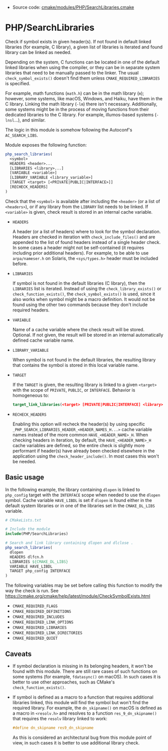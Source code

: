 <!-- This is auto-generated file. -->
* Source code: [cmake/modules/PHP/SearchLibraries.cmake](https://github.com/petk/php-build-system/blob/master/cmake/cmake/modules/PHP/SearchLibraries.cmake)

# PHP/SearchLibraries

Check if symbol exists in given header(s). If not found in default linked
libraries (for example, C library), a given list of libraries is iterated and
found library can be linked as needed.

Depending on the system, C functions can be located in one of the default linked
libraries when using the compiler, or they can be in separate system libraries
that need to be manually passed to the linker. The usual `check_symbol_exists()`
doesn't find them unless `CMAKE_REQUIRED_LIBRARIES` is specified.

For example, math functions (`math.h`) can be in the math library (`m`);
however, some systems, like macOS, Windows, and Haiku, have them in the C
library. Linking the math library (`-lm`) there isn't necessary. Additionally,
some systems might be in the process of moving functions from their dedicated
libraries to the C library. For example, illumos-based systems (`-lnsl`...), and
similar.

The logic in this module is somehow following the Autoconf's `AC_SEARCH_LIBS`.

Module exposes the following function:

```cmake
php_search_libraries(
  <symbol>
  HEADERS <header>...
  [LIBRARIES <library>...]
  [VARIABLE <variable>]
  [LIBRARY_VARIABLE <library_variable>]
  [TARGET <target> [<PRIVATE|PUBLIC|INTERFACE>]]
  [RECHECK_HEADERS]
)
```

Check that the `<symbol>` is available after including the `<header>` (or a list
of `<headers>`), or if any library from the `LIBRARY` list needs to be linked.
If `<variable>` is given, check result is stored in an internal cache variable.

* `HEADERS`

  A header (or a list of headers) where to look for the symbol declaration.
  Headers are checked in iteration with `check_include_files()` and are appended
  to the list of found headers instead of a single header check. In some cases a
  header might not be self-contained (it requires including prior additional
  headers). For example, to be able to use `arpa/nameser.h` on Solaris, the
  `<sys/types.h>` header must be included before.

* `LIBRARIES`

  If symbol is not found in the default libraries (C library), then the
  `LIBRARIES` list is iterated. Instead of using the `check_library_exists()` or
  `check_function_exists()`, the `check_symbol_exists()` is used, since it also
  works when symbol might be a macro definition. It would not be found using the
  other two commands because they don't include required headers.

* `VARIABLE`

  Name of a cache variable where the check result will be stored. Optional. If
  not given, the result will be stored in an internal automatically defined
  cache variable name.

* `LIBRARY_VARIABLE`

  When symbol is not found in the default libraries, the resulting library that
  contains the symbol is stored in this local variable name.

* `TARGET`

  If the `TARGET` is given, the resulting library is linked to a given
  `<target>` with the scope of `PRIVATE`, `PUBLIC`, or `INTERFACE`. Behavior is
  homogeneous to:

  ```cmake
  target_link_libraries(<target> [PRIVATE|PUBLIC|INTERFACE] <library>)
  ```

* `RECHECK_HEADERS`

  Enabling this option will recheck the header(s) by using specific
  `_PHP_SEARCH_LIBRARIES_HEADER_<HEADER_NAMES_H...>` cache variable names
  instead of the more common `HAVE_<HEADER_NAME>_H`. When checking headers in
  iteration, by default, the `HAVE_<HEADER_NAME>_H` cache variables are defined,
  so the entire check is slightly more performant if header(s) have already been
  checked elsewhere in the application using the `check_header_include()`. In
  most cases this won't be needed.

## Basic usage

In the following example, the library containing `dlopen` is linked to
`php_config` target with the `INTERFACE` scope when needed to use the `dlopen`
symbol. Cache variable `HAVE_LIBDL` is set if `dlopen` is found either in the
default system libraries or in one of the libraries set in the `CMAKE_DL_LIBS`
variable.

```cmake
# CMakeLists.txt

# Include the module
include(PHP/SearchLibraries)

# Search and link library containing dlopen and dlclose .
php_search_libraries(
  dlopen
  HEADERS dlfcn.h
  LIBRARIES ${CMAKE_DL_LIBS}
  VARIABLE HAVE_LIBDL
  TARGET php_config INTERFACE
)
```

The following variables may be set before calling this function to modify the
way the check is run. See
https://cmake.org/cmake/help/latest/module/CheckSymbolExists.html

* `CMAKE_REQUIRED_FLAGS`
* `CMAKE_REQUIRED_DEFINITIONS`
* `CMAKE_REQUIRED_INCLUDES`
* `CMAKE_REQUIRED_LINK_OPTIONS`
* `CMAKE_REQUIRED_LIBRARIES`
* `CMAKE_REQUIRED_LINK_DIRECTORIES`
* `CMAKE_REQUIRED_QUIET`

## Caveats

* If symbol declaration is missing in its belonging headers, it won't be found
  with this module. There are still rare cases of such functions on some systems
  (for example, `fdatasync()` on macOS). In such cases it is better to use other
  approaches, such as CMake's `check_function_exists()`.

* If symbol is defined as a macro to a function that requires additional
  libraries linked, this module will find the symbol but won't find the required
  library. For example, the `dn_skipname()` on macOS is defined as a macro in
  `<resolv.h>` and resolves to a function `res_9_dn_skipname()` that requires
  the `resolv` library linked to work:

  ```c
  #define dn_skipname res9_dn_skipname
  ```

  As this is considered an architectural bug from this module point of view, in
  such cases it is better to use additional library check.
